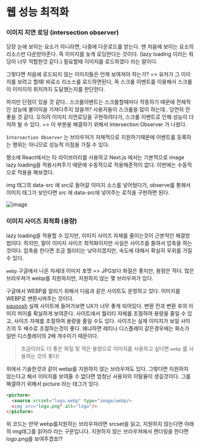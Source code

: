 # 웹 성능 최적화

### 이미지 지연 로딩 (intersection observer)
당장 눈에 보이는 요소가 아니라면, 나중에 다운로드를 받는다. 맨 처음에 보이는 요소의 리소스만 다운받아준다.
즉 이미지를 늦게 로딩한다는 것이다. (lazy loading 이라는 워딩이 너무 적합한것 같다.) 필요할때 이미지를 로드하겠다 라는 말이다.

그렇다면 처음에 로드되지 않는 이미지들은 언제 보여져야 하는가? => 유저가 그 이미지를 보려고 할때! 비로소 리소스를 로드하면된다, 즉 스크롤 이벤트를 이용해서 스크롤이 이미지의 위치까지 도달했는지를 판단한다.

하지만 단점이 있을 것 같다.. 스크롤이벤트는 스크롤할때마다 작동하기 때문에 전체적인 성능에 불이익을 가져다주지 않을까? 사용자들이 스크롤을 많이 하는데.. 당연히 안좋을 것 같다. 오히려 이미지 지연로딩을 구현하려다가, 스크롤 이벤트로 인해 성능이 더 저하 될 수 있다. => 이 부분을 해결하기 위해서 Intersection Observer 가 나왔다.

`Intersection Observer` 는 브라우저가 자체적으로 지원하기때문에 이벤트를 등록하는 행위는 아니므로 성능적 이점을 가질 수 있다.

평소에 React에서는 타 라이브러리를 사용하고 Next.js 에서는 기본적으로 image lazy loading을 적용시켜주기 때문에 수동적으로 적용해준적이 없다.
이번에는 수동적으로 적용을 해보겠다.

img 태그의 data-src 에 src로 들어갈 이미지 소스를 넣어뒀다가, observe를 통해서 이미지 태그가 보인다면 src 에 data-src에 넣어주는 로직을 구현하면 된다.

![image](https://user-images.githubusercontent.com/69495129/195502446-fa7fb565-1408-4cee-8dcb-27f784214b2c.png)

### 이미지 사이즈 최적화 (용량)

lazy loading을 적용할 수 있지만, 이미지 사이즈 자체를 줄이는것이 근본적인 해결방법이다.
하지만, 말이 이미지 사이즈 최적화이지만 사실은 사이즈를 줄여서 압축을 하는것이다. 압축을 한다면 조금 퀄리티는 낮아지겠지만, 속도에 대해서 확실히 우위를 가질 수 있다.

`webp` 구글에서 나온 차세대 이미지 포맷 => JPG보다 화질은 좋지만, 용량은 적다. 많은 브라우져가 webp를 지원하지만, 지원하지 않는 몇 브라우져가 있다.

구글에서 WEBP를 알리기 위해서 다음과 같은 사이트도 운영하고 있다. 이미지를 WEBP로 변환시켜주는 것이다.<br>
[squoosh](https://squoosh.app/) 실제 사이트에 들어가보면 UX가 너무 좋게 되어있다. 변환 전과 변환 후의 이미지 차이를 확실하게 보여준다.
사이트에서 퀄리티 자체를 조절하여 용량을 줄일 수 있고, 사이즈 자체를 조절하여 용량을 줄일 수도 있다.
사이즈는 실제 이미지가 보일 사이즈의 두 배수로 조절하는것이 좋다. 왜냐하면 레티나 디스플레이 같은경우에는 화소가 일반 디스플레이의 2배 개수이기 때문이다.

> 조금이라도 더 좋은 화질 및 적은 용량으로 이미지를 사용하고 싶다면 `webp` 를 사용하는 것이 좋다!

위에서 기술한것과 같이 webp를 지원하지 않는 브라우져도 있다. 그렇다면 지원하지 않는다고 해서 이미지를 보여줄 수 없다면 엄청난 사용자의 이탈율이 생길것이다.
그를 해결하기 위해서 picture 라는 태그가 있다. 

```html
<picture>
  <source srcset="logo.webp" type="image/webp/>
  <img src="logo.png" alt="logo"/>                                                                 
</picture>  
```

위 코드는 만약 webp를지원하는 브라우져라면 srcset을 읽고, 지원하지 않는다면 아래의 img태그를 읽어라 라는 구문입니다.
지원하지 않는 브라우져에서 랜더링을 한다면 logo.png를 보여주겠죠!?










